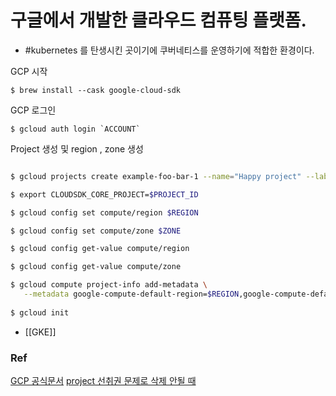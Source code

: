 # 구글에서 개발한 클라우드 컴퓨팅 플랫폼. 
- #kubernetes 를 탄생시킨 곳이기에 쿠버네티스를 운영하기에 적합한 환경이다.


GCP 시작
```shell
$ brew install --cask google-cloud-sdk
```
GCP 로그인
```shell
$ gcloud auth login `ACCOUNT`
```
Project 생성 및 region , zone 생성
```bash

$ gcloud projects create example-foo-bar-1 --name="Happy project" --labels=type=happy

$ export CLOUDSDK_CORE_PROJECT=$PROJECT_ID

$ gcloud config set compute/region $REGION

$ gcloud config set compute/zone $ZONE

$ gcloud config get-value compute/region

$ gcloud config get-value compute/zone

$ gcloud compute project-info add-metadata \
   --metadata google-compute-default-region=$REGION,google-compute-default-zone=$ZONE
   
$ gcloud init

```

- [[GKE]]

### Ref
[GCP 공식문서](https://cloud.google.com/?hl=en)
[project 선취권 문제로 삭제 안될 때](https://support.google.com/a/thread/74530265/can-t-remove-google-cloud-project-due-to-dialogflow?hl=en)